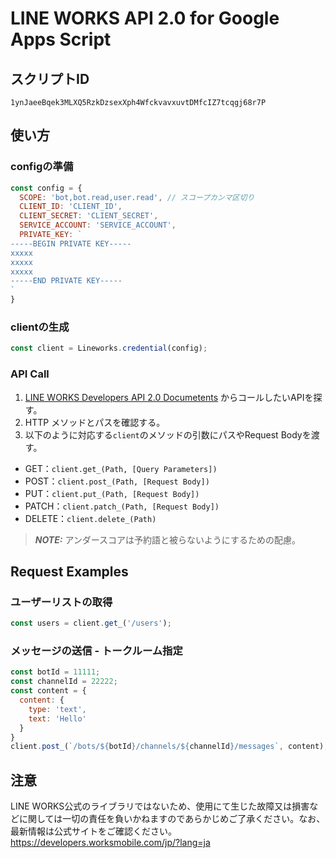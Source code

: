 # LINE WORKS API 2.0 for Google Apps Script
## スクリプトID
`1ynJaeeBqek3MLXQ5RzkDzsexXph4WfckvavxuvtDMfcIZ7tcqgj68r7P`

## 使い方
### configの準備
```javascript
const config = {
  SCOPE: 'bot,bot.read,user.read', // スコープカンマ区切り
  CLIENT_ID: 'CLIENT_ID',
  CLIENT_SECRET: 'CLIENT_SECRET',
  SERVICE_ACCOUNT: 'SERVICE_ACCOUNT',
  PRIVATE_KEY: `
-----BEGIN PRIVATE KEY-----
xxxxx
xxxxx
xxxxx
-----END PRIVATE KEY-----
`
}
```

### clientの生成
```javascript
const client = Lineworks.credential(config);
```

### API Call
1. [LINE WORKS Developers API 2.0 Documetents](https://developers.worksmobile.com/jp/reference/introduction?lang=ja) からコールしたいAPIを探す。
2. HTTP メソッドとパスを確認する。
3. 以下のように対応する`client`のメソッドの引数にパスやRequest Bodyを渡す。
- GET：`client.get_(Path, [Query Parameters])`
- POST：`client.post_(Path, [Request Body])`
- PUT：`client.put_(Path, [Request Body])`
- PATCH：`client.patch_(Path, [Request Body])`
- DELETE：`client.delete_(Path)`

> **_NOTE:_** アンダースコアは予約語と被らないようにするための配慮。


## Request Examples
### ユーザーリストの取得
```javascript
const users = client.get_('/users');
```

### メッセージの送信 - トークルーム指定
```javascript
const botId = 11111;
const channelId = 22222;
const content = {
  content: {
    type: 'text',
    text: 'Hello'
  }
}
client.post_(`/bots/${botId}/channels/${channelId}/messages`, content);
```

## 注意
LINE WORKS公式のライブラリではないため、使用にて生じた故障又は損害などに関しては一切の責任を負いかねますのであらかじめご了承ください。なお、最新情報は公式サイトをご確認ください。
https://developers.worksmobile.com/jp/?lang=ja
